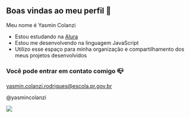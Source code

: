 ## Boas vindas ao meu perfil 💙

Meu nome é Yasmin Colanzi

- Estou estudando na [Alura](https://www.alura.com.br)
- Estou me desenvolvendo na linguagem JavaScript
- Utilizo esse espaço para minha organização e compartilhamento dos meus projetos desenvolvidos

### Você pode entrar em contato comigo 📪

yasmin.colanzi.rodrigues@escola.pr.gov.br

@yasmincolanzi

![](https://media.tenor.com/emMYQdbimRsAAAAi/stitch.gif)

